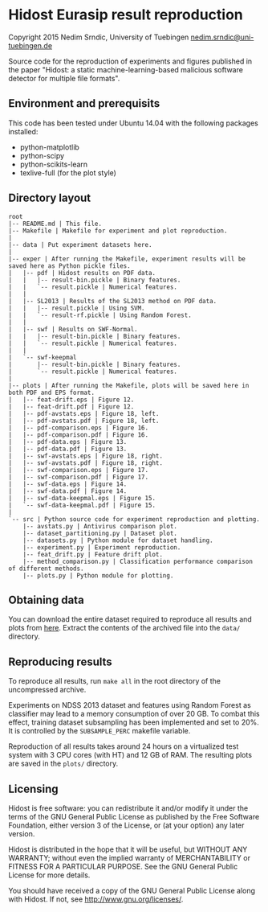 # Hidost Eurasip result reproduction

Copyright 2015 Nedim Srndic, University of Tuebingen
nedim.srndic@uni-tuebingen.de

Source code for the reproduction of experiments and figures 
published in the paper "Hidost: a static machine-learning-based 
malicious software detector for multiple file formats". 


## Environment and prerequisits

This code has been tested under Ubuntu 14.04 with the following packages 
installed:

* python-matplotlib 
* python-scipy 
* python-scikits-learn 
* texlive-full (for the plot style)


## Directory layout

```
root
|-- README.md | This file.
|-- Makefile | Makefile for experiment and plot reproduction.
|
|-- data | Put experiment datasets here.
|
|-- exper | After running the Makefile, experiment results will be saved here as Python pickle files. 
|   |-- pdf | Hidost results on PDF data.
|   |   |-- result-bin.pickle | Binary features.
|   |   `-- result.pickle | Numerical features.
|   |
|   |-- SL2013 | Results of the SL2013 method on PDF data.
|   |   |-- result.pickle | Using SVM.
|   |   `-- result-rf.pickle | Using Random Forest.
|   |
|   |-- swf | Results on SWF-Normal.
|   |   |-- result-bin.pickle | Binary features.
|   |   `-- result.pickle | Numerical features.
|   |
|   `-- swf-keepmal
|       |-- result-bin.pickle | Binary features.
|       `-- result.pickle | Numerical features.
|
|-- plots | After running the Makefile, plots will be saved here in both PDF and EPS format.
|   |-- feat-drift.eps | Figure 12.
|   |-- feat-drift.pdf | Figure 12.
|   |-- pdf-avstats.eps | Figure 18, left.
|   |-- pdf-avstats.pdf | Figure 18, left.
|   |-- pdf-comparison.eps | Figure 16.
|   |-- pdf-comparison.pdf | Figure 16.
|   |-- pdf-data.eps | Figure 13.
|   |-- pdf-data.pdf | Figure 13.
|   |-- swf-avstats.eps | Figure 18, right.
|   |-- swf-avstats.pdf | Figure 18, right.
|   |-- swf-comparison.eps | Figure 17.
|   |-- swf-comparison.pdf | Figure 17.
|   |-- swf-data.eps | Figure 14.
|   |-- swf-data.pdf | Figure 14.
|   |-- swf-data-keepmal.eps | Figure 15.
|   `-- swf-data-keepmal.pdf | Figure 15.
|
`-- src | Python source code for experiment reproduction and plotting.
    |-- avstats.py | Antivirus comparison plot. 
    |-- dataset_partitioning.py | Dataset plot.
    |-- datasets.py | Python module for dataset handling.
    |-- experiment.py | Experiment reproduction.
    |-- feat_drift.py | Feature drift plot.
    |-- method_comparison.py | Classification performance comparison of different methods.
    |-- plots.py | Python module for plotting.
```

## Obtaining data

You can download the entire dataset required to reproduce all results and 
plots from [here](https://drive.google.com/file/d/0ByiDcbjWwz4tcDVaMFNCaThDSXM/). 
Extract the contents of the archived file into the `data/` directory. 

## Reproducing results

To reproduce all results, run `make all` in the root directory 
of the uncompressed archive. 

Experiments on NDSS 2013 dataset and features using Random Forest as 
classifier may lead to a memory consumption of over 20 GB. 
To combat this effect, training dataset subsampling has been implemented 
and set to 20%. 
It is controlled by the `SUBSAMPLE_PERC` makefile variable. 

Reproduction of all results takes around 24 hours on a virtualized test 
system with 3 CPU cores (with HT) and 12 GB of RAM. 
The resulting plots are saved in the `plots/` directory. 

## Licensing

Hidost is free software: you can redistribute it and/or modify
it under the terms of the GNU General Public License as published by
the Free Software Foundation, either version 3 of the License, or
(at your option) any later version.

Hidost is distributed in the hope that it will be useful,
but WITHOUT ANY WARRANTY; without even the implied warranty of
MERCHANTABILITY or FITNESS FOR A PARTICULAR PURPOSE.  See the
GNU General Public License for more details.

You should have received a copy of the GNU General Public License
along with Hidost.  If not, see <http://www.gnu.org/licenses/>.

